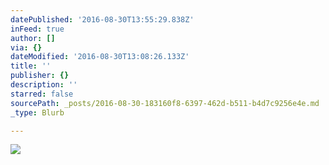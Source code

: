 ```yaml
---
datePublished: '2016-08-30T13:55:29.838Z'
inFeed: true
author: []
via: {}
dateModified: '2016-08-30T13:08:26.133Z'
title: ''
publisher: {}
description: ''
starred: false
sourcePath: _posts/2016-08-30-183160f8-6397-462d-b511-b4d7c9256e4e.md
_type: Blurb

---
```

![](https://the-grid-user-content.s3-us-west-2.amazonaws.com/fce3b5b2-183c-494d-82f8-4b9282e3e683.jpg)